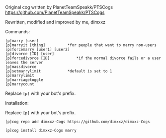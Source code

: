 Original cog written by PlanetTeamSpeakk/PTSCogs https://github.com/PlanetTeamSpeakk/PTSCogs

Rewritten, modified and improved by me, dimxxz

Commands:

```
[p]marry [user]
[p]marryit [thing]			*for people that want to marry non-users
[p]forcemarry [user1] [user2]
[p]divorce [ID] [user]
[p]forcedivorce [ID]			*if the normal divorce fails or a user leaves the server
[p]massdivorce
[p]setmarrylimit			*default is set to 1
[p]marrylimit
[p]marriagetoggle
[p]marrycount
```

Replace `[p]` with your bot's prefix.


Installation:

Replace `[p]` with your bot's prefix.
```
[p]cog repo add dimxxz-Cogs https://github.com/dimxxz/dimxxz-Cogs
```
```
[p]cog install dimxxz-Cogs marry
```
